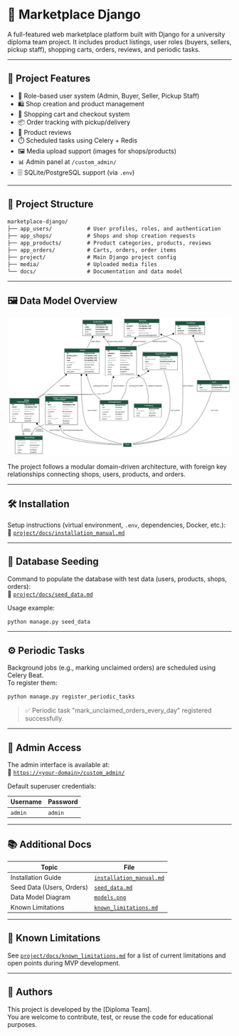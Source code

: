 # 🛒 Marketplace Django

A full-featured web marketplace platform built with Django for a university diploma team project. It includes product listings, user roles (buyers, sellers, pickup staff), shopping carts, orders, reviews, and periodic tasks.

---

## 📌 Project Features

- 🔐 Role-based user system (Admin, Buyer, Seller, Pickup Staff)
- 🛍️ Shop creation and product management
- 🛒 Shopping cart and checkout system
- 📦 Order tracking with pickup/delivery
- 💬 Product reviews
- ⏱️ Scheduled tasks using Celery + Redis
- 🖼️ Media upload support (images for shops/products)
- 📊 Admin panel at `/custom_admin/`
- 🗄️ SQLite/PostgreSQL support (via `.env`)

---

## 🧭 Project Structure

```
marketplace-django/
├── app_users/           # User profiles, roles, and authentication
├── app_shops/           # Shops and shop creation requests
├── app_products/        # Product categories, products, reviews
├── app_orders/          # Carts, orders, order items
├── project/             # Main Django project config
├── media/               # Uploaded media files
└── docs/                # Documentation and data model
```

---

## 🖼️ Data Model Overview

![Marketplace Data Model](project/docs/models.png)

The project follows a modular domain-driven architecture, with foreign key relationships connecting shops, users, products, and orders.

---

## 🛠️ Installation

Setup instructions (virtual environment, `.env`, dependencies, Docker, etc.):  
📄 [`project/docs/installation_manual.md`](project/docs/installation_manual.md)

---

## 🌱 Database Seeding

Command to populate the database with test data (users, products, shops, orders):  
📄 [`project/docs/seed_data.md`](project/docs/seed_data.md)

Usage example:

```bash
python manage.py seed_data
```

---

## ⚙️ Periodic Tasks

Background jobs (e.g., marking unclaimed orders) are scheduled using Celery Beat.  
To register them:

```bash
python manage.py register_periodic_tasks
```

> ✅ Periodic task "mark_unclaimed_orders_every_day" registered successfully.

---

## 📮 Admin Access

The admin interface is available at:  
🔗 [`https://<your-domain>/custom_admin/`](https://<your-domain>/custom_admin/)

Default superuser credentials:

| Username | Password |
|----------|----------|
| `admin`  | `admin`  |

---

## 📚 Additional Docs

| Topic                    | File                                    |
|--------------------------|-----------------------------------------|
| Installation Guide       | [`installation_manual.md`](project/docs/installation_manual.md) |
| Seed Data (Users, Orders)| [`seed_data.md`](project/docs/seed_data.md)     |
| Data Model Diagram       | [`models.png`](project/docs/models.png)         |
| Known Limitations        | [`known_limitations.md`](project/docs/known_limitations.md)     |

---

## 🚧 Known Limitations

See [`project/docs/known_limitations.md`](project/docs/known_limitations.md) for a list of current limitations and open points during MVP development.

---

## 👥 Authors

This project is developed by the [Diploma Team].  
You are welcome to contribute, test, or reuse the code for educational purposes.
